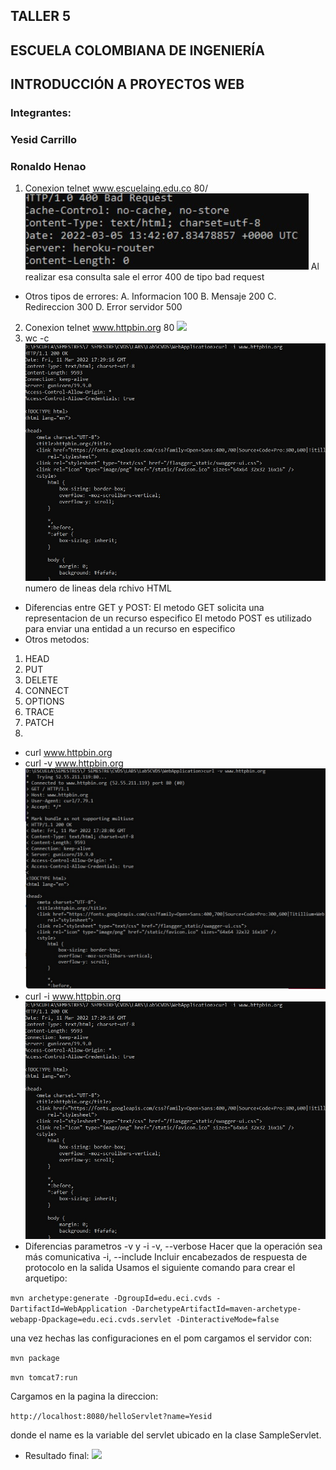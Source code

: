 ## TALLER 5
## ESCUELA COLOMBIANA DE INGENIERÍA
## INTRODUCCIÓN A PROYECTOS WEB
### Integrantes:
### Yesid Carrillo
### Ronaldo Henao

1. Conexion telnet www.escuelaing.edu.co 80/
![](4.jpeg)
Al realizar esa consulta sale el error 400 de tipo bad request
* Otros tipos de errores:
A. Informacion 100
B. Mensaje 200
C. Redireccion 300
D. Error servidor 500 
2. Conexion telnet www.httpbin.org 80
![](1.png)
3. wc -c
![](3.jpeg)
numero de lineas dela rchivo HTML
* Diferencias entre GET y POST:
El metodo GET solicita una representacion de un recurso especifico
El metodo POST es utilizado para enviar una entidad a un recurso en especifico
* Otros metodos:
1. HEAD
2. PUT
3. DELETE
4. CONNECT
5. OPTIONS
6. TRACE
7. PATCH
4.
* curl www.httpbin.org
* curl -v www.httpbin.org
![](2.jpeg)
* curl -i www.httpbin.org
![](3.jpeg)
* Diferencias parametros -v y -i
-v, --verbose Hacer que la operación sea más comunicativa
-i, --include Incluir encabezados de respuesta de protocolo en la salida
Usamos el siguiente comando para crear el arquetipo:

```mvn archetype:generate -DgroupId=edu.eci.cvds -DartifactId=WebApplication -DarchetypeArtifactId=maven-archetype-webapp-Dpackage=edu.eci.cvds.servlet -DinteractiveMode=false```

una vez hechas las configuraciones en el pom cargamos el servidor con:

```mvn package``` 

```mvn tomcat7:run```

Cargamos en la pagina la direccion:

```http://localhost:8080/helloServlet?name=Yesid```

donde el name es la variable del servlet ubicado en la clase SampleServlet.

* Resultado final:
![](pagina.jpeg)
